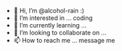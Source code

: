 - 👋 Hi, I’m @alcohol-rain :)
- 👀 I’m interested in ... coding
- 🌱 I’m currently learning ...
- 💞️ I’m looking to collaborate on ...
- 📫 How to reach me ... message me

<!---
alcohol-rain/alcohol-rain is a ✨ special ✨ repository because its `README.md` (this file) appears on your GitHub profile.
You can click the Preview link to take a look at your changes.
--->
